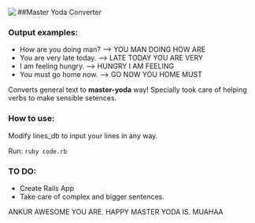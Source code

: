 ##Master Yoda Converter
<img src="http://images1.makefive.com/images/entertainment/movies/best-star-wars-character/yoda-7.jpg" align="left">
### Output examples:
- How are you doing man? --> YOU MAN DOING HOW ARE 
- You are very late today. --> LATE TODAY YOU ARE VERY
- I am feeling hungry. --> HUNGRY I AM FEELING
- You must go home now. --> GO NOW YOU HOME MUST

Converts general text to __master-yoda__ way! 
Specially took care of helping verbs to make sensible setences. 


### How to use: 

Modify lines\_db to input your lines in any way. 

Run: `ruby code.rb`

### TO DO:
* Create Rails App
* Take care of complex and bigger sentences.

ANKUR AWESOME YOU ARE. HAPPY MASTER YODA IS. MUAHAA
